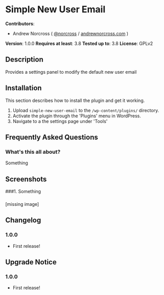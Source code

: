 # Simple New User Email #

**Contributors**:

* Andrew Norcross ( [@norcross](http://twitter.com/norcross ) / [andrewnorcross.com](http://andrewnorcross.com/) )

**Version**: 1.0.0
**Requires at least**: 3.8
**Tested up to**: 3.8
**License**: GPLv2


## Description ##

Provides a settings panel to modify the default new user email


## Installation ##

This section describes how to install the plugin and get it working.

1. Upload `simple-new-user-email` to the `/wp-content/plugins/` directory.
1. Activate the plugin through the 'Plugins' menu in WordPress.
1. Navigate to a the settings page under 'Tools'

## Frequently Asked Questions ##


### What's this all about? ###

Something


## Screenshots ##

###1. Something
###
[missing image]




## Changelog ##

### 1.0.0 ###
* First release!


## Upgrade Notice ##

### 1.0.0 ###
* First release!